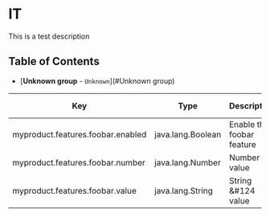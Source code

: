 # IT
This is a test description
## Table of Contents
* [**Unknown group** - `Unknown`](#Unknown group)

|Key|Type|Description|Default value|Deprecation|
|---|----|-----------|-------------|-----------|
| myproduct.features.foobar.enabled| java.lang.Boolean| Enable the foobar feature| true| | 
| myproduct.features.foobar.number| java.lang.Number| Number value| 12.99| | 
| myproduct.features.foobar.value| java.lang.String| String &amp;#124 value| Hello &amp;#124 world| | 

